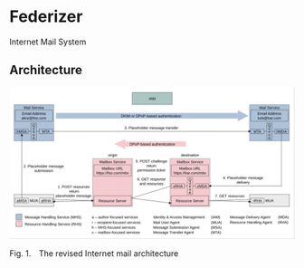 # Federizer
Internet Mail System

## Architecture

![Revised Internet Mail Architecture](docs/src/main/images/architecture.svg)

<p class="figure">
    Fig.&nbsp;1.&emsp;The revised Internet mail architecture
</p>
